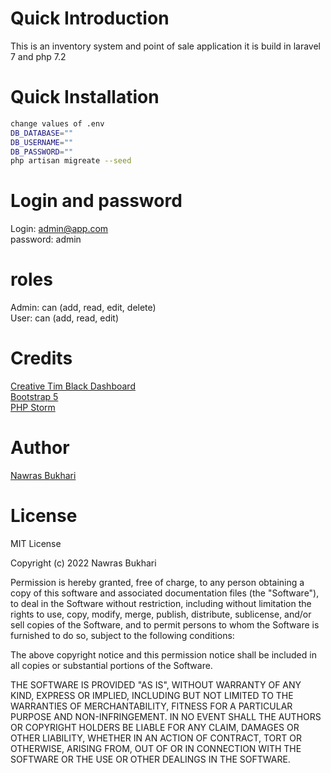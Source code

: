 # Quick Introduction
This is an inventory system and point of sale application it is build in laravel 7 and php 7.2

# Quick Installation
```bash
change values of .env
DB_DATABASE=""
DB_USERNAME=""
DB_PASSWORD=""
php artisan migreate --seed
```

# Login and password

Login: admin@app.com <br>
password: admin

# roles
Admin: can (add, read, edit, delete)<br>
User: can (add, read, edit)<br>

# Credits
[Creative Tim Black Dashboard](https://www.creative-tim.com/product/black-dashboard) <br>
[Bootstrap 5](https://getbootstrap.com/docs/5.0/getting-started/introduction/) <br>
[PHP Storm](https://www.jetbrains.com/phpstorm/promo/?source=google&medium=cpc&campaign=14335686225&gclid=Cj0KCQiA3fiPBhCCARIsAFQ8QzXdOwAU0GcrZyfp9RQ4O0HV2ht-WuMDANLtrJ5dlN5oZDCMExHxNE8aAkB4EALw_wcB) <br>


# Author
[Nawras Bukhari](https://instagram.com/nawrasbukhari) <br>

# License
MIT License

Copyright (c) 2022 Nawras Bukhari

Permission is hereby granted, free of charge, to any person obtaining a copy
of this software and associated documentation files (the "Software"), to deal
in the Software without restriction, including without limitation the rights
to use, copy, modify, merge, publish, distribute, sublicense, and/or sell
copies of the Software, and to permit persons to whom the Software is
furnished to do so, subject to the following conditions:

The above copyright notice and this permission notice shall be included in all
copies or substantial portions of the Software.

THE SOFTWARE IS PROVIDED "AS IS", WITHOUT WARRANTY OF ANY KIND, EXPRESS OR
IMPLIED, INCLUDING BUT NOT LIMITED TO THE WARRANTIES OF MERCHANTABILITY,
FITNESS FOR A PARTICULAR PURPOSE AND NON-INFRINGEMENT. IN NO EVENT SHALL THE
AUTHORS OR COPYRIGHT HOLDERS BE LIABLE FOR ANY CLAIM, DAMAGES OR OTHER
LIABILITY, WHETHER IN AN ACTION OF CONTRACT, TORT OR OTHERWISE, ARISING FROM,
OUT OF OR IN CONNECTION WITH THE SOFTWARE OR THE USE OR OTHER DEALINGS IN THE
SOFTWARE.
